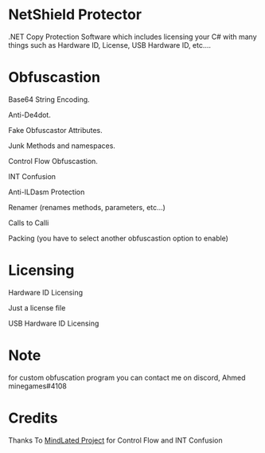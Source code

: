 # NetShield Protector
.NET Copy Protection Software which includes licensing your C# with many things such as Hardware ID, License, USB Hardware ID, etc....
# Obfuscastion
Base64 String Encoding.

Anti-De4dot.

Fake Obfuscastor Attributes.

Junk Methods and namespaces.

Control Flow Obfuscastion.

INT Confusion

Anti-ILDasm Protection

Renamer (renames methods, parameters, etc...)

Calls to Calli

Packing (you have to select another obfuscastion option to enable)

# Licensing
Hardware ID Licensing

Just a license file

USB Hardware ID Licensing
# Note
for custom obfuscation program you can contact me on discord, Ahmed minegames#4108
# Credits

Thanks To <a href="https://github.com/Sato-Isolated/MindLated">MindLated Project</a> for Control Flow and INT Confusion
